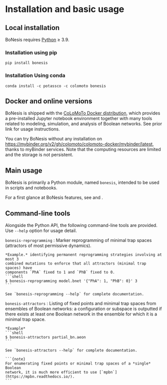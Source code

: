 # Installation and basic usage

## Local installation

BoNesis requires [Python](https://www.python.org) ≥ 3.9.

### Installation using pip

```
pip install bonesis
```

### Installation Using conda

```
conda install -c potassco -c colomoto bonesis
```

## Docker and online versions

BoNesis is shipped with the [CoLoMoTo Docker distribution](https://colomoto.org/notebook), which provides a pre-installed Jupyter notebook environment together with many tools related to modeling, simulation, and analysis of Boolean networks. See prior link for usage instructions.

You can try BoNesis without any installation on https://mybinder.org/v2/gh/colomoto/colomoto-docker/mybinder/latest, thanks to myBinder services.
Note that the computing resources are limited and the storage is not persistent.

## Main usage

BoNesis is primarily a Python module, named `bonesis`, intended to be used in scripts and
notebooks.

For a first glance at BoNesis features, see [](../tutorials/tour.md) and [](overview.md).


## Command-line tools

Alongside the Python API, the following command-line tools are provided. Use `--help` option for usage detail.

`bonesis-reprogramming`
: Marker reprogramming of minimal trap spaces (attractors of most permissive dynamics).

    *Example.* identifying permanent reprogramming strategies involving at most 3
    combined mutations to enforce that all attractors (minimal trap spaces) have
    components `PhA` fixed to 1 and `PhB` fixed to 0.
    ```shell
    $ bonesis-reprogramming model.bnet '{"PhA": 1, "PhB": 0}' 3
    ```

    See `bonesis-reprogramming --help` for complete documentation.

`bonesis-attractors`
: Listing of fixed points and minimal trap spaces from ensembles of Boolean networks: a configuration or subspace is outputted if there exists at least one Boolean network in the ensemble for which it is a minimal trap space.

    *Example*
    ```shell
    $ bonesis-attractors partial_bn.aeon
    ```

    See `bonesis-attractors --help` for complete documentation.

    ```{note}
    For enumerating fixed points or minimal trap spaces of a *single* Boolean
    network, it is much more efficient to use [`mpbn`](https://mpbn.readthedocs.io/).
    ```
